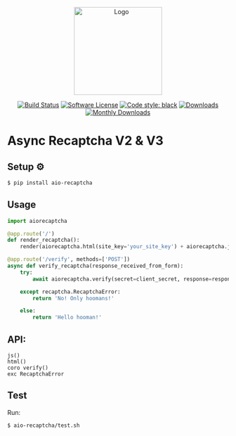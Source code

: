 <p align="center">
  <img src="https://www.iprodev.com/wp-content/uploads/fraud-bot-home.png" alt="Logo" title="AioRecaptcha" height="200" width="200"/>
  <p align="center">
    <a href="https://travis-ci.org/omarryhan/aio-recaptcha"><img alt="Build Status" src="https://travis-ci.org/omarryhan/aio-recaptcha.svg?branch=master"></a>
    <a href="https://github.com/omarryhan/aio-recaptcha"><img alt="Software License" src="https://img.shields.io/badge/license-MIT-brightgreen.svg?style=flat-square"></a>
    <a href="https://github.com/python/black"><img alt="Code style: black" src="https://img.shields.io/badge/code%20style-black-000000.svg" /></a>
    <a href="https://pepy.tech/badge/aio-recaptcha"><img alt="Downloads" src="https://pepy.tech/badge/aio-recaptcha"></a>
    <a href="https://pepy.tech/badge/aio-recaptcha/month"><img alt="Monthly Downloads" src="https://pepy.tech/badge/aio-recaptcha/month"></a>
  </p>
</p>

# Async Recaptcha V2 & V3

## Setup ⚙️

```bash
$ pip install aio-recaptcha
```

## Usage

```python 3.7
import aiorecaptcha

@app.route('/')
def render_recaptcha():
    render(aiorecaptcha.html(site_key='your_site_key') + aiorecaptcha.js())

@app.route('/verify', methods=['POST'])
async def verify_recaptcha(response_received_from_form):
    try:
        await aiorecaptcha.verify(secret=client_secret, response=response_recieved_from_form)

    except recaptcha.RecaptchaError:
        return 'No! Only hoomans!'

    else:
        return 'Hello hooman!'
```

## API:

    js()
    html()
    coro verify()
    exc RecaptchaError

## Test

Run:

```bash
$ aio-recaptcha/test.sh
```
